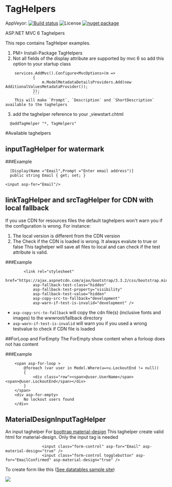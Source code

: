 

TagHelpers
===
AppVeyor: [![Build status](https://ci.appveyor.com/api/projects/status/1h3aeac8hjuiw6xi/branch/master?svg=true)](https://ci.appveyor.com/project/Anderman/taghelpers/branch/master) ![License](https://img.shields.io/badge/license-MIT-blue.svg) [![nuget package](https://img.shields.io/badge/nuget-beta8-yellow.svg)](https://www.nuget.org/packages/Mvc6.JQuery.Datatables)

ASP.NET MVC 6 Taghelpers

This repo contains TagHelper examples.
  1. PM> Install-Package TagHelpers
  2. Not all fields of the display attribute are supported by mvc 6  so add this option to your startup class
```
    services.AddMvc().Configure<MvcOptions>(m =>
            {
                m.ModelMetadataDetailsProviders.Add(new AdditionalValuesMetadataProvider());
            });
            ```
    This will make `Prompt`, `Description` and `ShortDescription` available to the taghelpers
```
  3. add the taghelper reference to your _viewstart.chtml
  ```
    @addTagHelper "*, TagHelpers"
  ```
  
#Available taghelpers
## inputTagHelper for watermark
###Example
```
  [Display(Name ="Email",Prompt ="Enter email address")]
  public string Email { get; set; }
```
  `<input asp-for="Email"/>`
 
## linkTagHelper and srcTagHelper for CDN with local fallback
If you use CDN for resources files the default taghelpers won't warn you if the configuration is wrong. For instance:
   1. The local version is different from the CDN version
   2. The Check if the CDN is loaded is wrong. It always evalute to true or false
This taghelper will save all files to local and can check if the test attribute is valid.

###Example
```
        <link rel="stylesheet" 
            href="https://ajax.aspnetcdn.com/ajax/bootstrap/3.3.2/css/bootstrap.min.css" 
            asp-fallback-test-class="hidden" 
            asp-fallback-test-property="visibility" 
            asp-fallback-test-value="hidden" 
            asp-copy-src-to-fallback="development" 
            asp-warn-if-test-is-invalid="development" />
```
* `asp-copy-src-to-fallback` will copy the cdn file(s) (inclusive fonts and images) to the wwwroot/fallback directory
* `asp-warn-if-test-is-invalid` will warn you if you used a wrong testvalue to check if CDN file is loaded

##ForLoop and ForEmpty
The ForEmpty show content when a forloop does not has content

###Example
```
    <span asp-for-loop >
        @foreach (var user in Model.Where(u=>u.LockoutEnd != null))
        {
            <div class="row"><span>@user.UserName</span><span>@user.LockoutEnd</span></div>
        }
    </span>
    <div asp-for-empty>
        No lockout users found
    </div>
```
## MaterialDesignInputTagHelper
An input taghelper For [boottrap material-design](http://fezvrasta.github.io/bootstrap-material-design)
This taghelper create valid html for material-design. Only the input tag is needed
```
                <input class="form-control" asp-for="Email" asp-material-design="true" />
                <input class="form-control togglebutton" asp-for="EmailConfirmed" asp-material-design="true" />
```

To create form like this ([See datatables sample site](https://github.com/Anderman/Mvc.JQuery.Datatables))

![](http://snag.gy/6IhUP.jpg)

